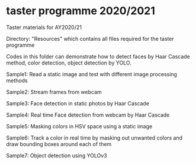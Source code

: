 # taster programme 2020/2021
Taster materials for AY2020/21

Directory: "Resources" which contains all files required for the taster programme

Codes in this folder can demonstrate how to detect faces by Haar Cascade method, color detection, object detection by YOLO.

Sample1: Read a static image and test with different image processing methods

Sample2: Stream frames from webcam

Sample3: Face detection in static photos by Haar Cascade

Sample4: Real time Face detection from webcam by Haar Cascade

Sample5: Masking colors in HSV space using a static image

Sample6: Track a color in real time by masking out unwanted colors and draw bounding boxes around each of them

Sample7: Object detection using YOLOv3

